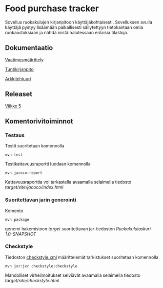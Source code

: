 # Food purchase tracker

Sovellus ruokakulujen kirjanpitoon käyttäjäkohtaisesti. Sovelluksen avulla käyttäjä pystyy lisäämään paikallisesti säilytettyyn tietokantaan omia ruokaostoksiaan ja nähdä niistä halutessaan erilaisia tilastoja.

## Dokumentaatio

[Vaatimusmäärittely](https://github.com/guotin/ohjelmistotekniikka/blob/master/Ruokakululaskuri/dokumentaatio/vaatimusmaarittely.md)

[Tuntikirjanpito](https://github.com/guotin/ohjelmistotekniikka/blob/master/Ruokakululaskuri/dokumentaatio/tuntikirjanpito.md)

[Arkkitehtuuri](https://github.com/guotin/ohjelmistotekniikka/blob/master/Ruokakululaskuri/dokumentaatio/arkkitehtuuri.md)

## Releaset

[Viikko 5](https://github.com/guotin/ohjelmistotekniikka/releases/tag/Viikko5)

## Komentorivitoiminnot

### Testaus

Testit suoritetaan komennolla

`mvn test`

Testikattavuusraportti luodaan komennolla


`mvn jacoco:report`

Kattavuusraporttia voi tarkastella avaamalla selaimella tiedosto _target/site/jacoco/index.html_

### Suoritettavan jarin generointi

Komento

`mvn package`

generoi hakemistoon _target_ suoritettavan jar-tiedoston _Ruokakululaskuri-1.0-SNAPSHOT_

### Checkstyle

Tiedoston [checkstyle.xml](https://github.com/guotin/ohjelmistotekniikka/blob/master/Ruokakululaskuri/checkstyle.xml) määrittelemät tarkistukset suoritetaan komennolla

`mvn jxr:jxr checkstyle:checkstyle`

Mahdolliset virheilmoitukset selviävät avaamalla selaimella tiedosto _target/site/checkstyle.html_

